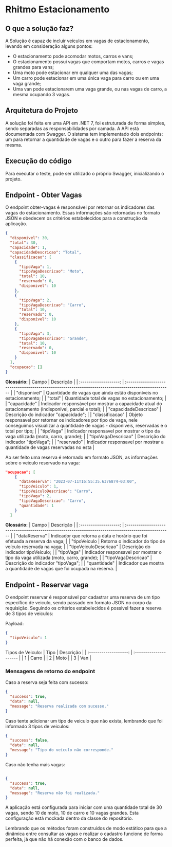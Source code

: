 # Rhitmo Estacionamento

## O que a solução faz?
A Solução é capaz de incluir veículos em vagas de estacionamento, levando em consideração alguns pontos:
- O estacionamento pode acomodar motos, carros e vans;
- O estacionamento possui vagas que comportam motos, carros e vagas grandes para vans;
- Uma moto pode estacionar em qualquer uma das vagas;
- Um carro pode estacionar em uma única vaga para carro ou em uma vaga grande;
- Uma van pode estacionarem uma vaga grande, ou nas vagas de carro, a mesma ocupando 3 vagas.

## Arquitetura do Projeto
A solução foi feita em uma API em .NET 7, foi estruturada de forma simples, sendo separadas as responsabilidades por camada.
A API está documentada com Swagger.
O sistema tem implementado dois endpoints: um para retornar a quantidade de vagas e o outro para fazer a reserva da mesma.

## Execução do código
Para executar o teste, pode ser utilizado o próprio Swagger, inicializando o projeto.

## Endpoint - Obter Vagas
O endpoint obter-vagas é responsável por retornar os indicadores das vagas do estacionamento. Essas informações são retornadas no formato JSON e obedecem os critérios estabelecidos para a construção da aplicação.

```json
{
  "disponivel": 30,
  "total": 30,
  "capacidade": 1,
  "capacidadeDescricao": "Total",
  "classificacao": [
    {
      "tipoVaga": 1,
      "tipoVagaDescricao": "Moto",
      "total": 10,
      "reservado": 0,
      "disponivel": 10
    },
    {
      "tipoVaga": 2,
      "tipoVagaDescricao": "Carro",
      "total": 10,
      "reservado": 0,
      "disponivel": 10
    },
    {
      "tipoVaga": 3,
      "tipoVagaDescricao": "Grande",
      "total": 10,
      "reservado": 0,
      "disponivel": 10
    }
  ],
  "ocupacao": []
}
```

**Glossário:**
| Campo  | Descrição |
| :-------------------: | :--------------------------------------------------------------------------------------------------- |
| "disponivel"  | Quantidade de vagas que ainda estão disponíveis no estacionamento; |
| "total"  | Quantidade total de vagas no estacionamento;  |
| "capacidade"  | Indicador responsável por mostrar a capacidade atual do estacionamento (indisponível, parcial e total);   |
| "capacidadeDescricao"  | Descrição do indicador "capacidade";   |
| "classificacao"  | Objeto responsavel por retornar os indicadores por tipo de vaga, nele conseguimos visualizar a quantidade de vagas - disponiveis, reservadas e o total por tipo;   |
| "tipoVaga"  | Indicador responsavel por mostrar o tipo da vaga utilizada (moto, carro, grande);   |
| "tipoVagaDescricao"  | Descrição do indicador "tipoVaga";   |
| "reservado"  | Indicador responsavel por mostrar a quantidade de vagas reservadas no esta   |

Ao ser feito uma reserva é retornado em formato JSON, as informações sobre o veiculo reservado na vaga:
```json
"ocupacao": [
    {
      "dataReserva": "2023-07-11T16:55:35.6376874-03:00",
      "tipoVeiculo": 1,
      "tipoVeiculoDescricao": "Carro",
      "tipoVaga": 2,
      "tipoVagaDescricao": "Carro",
      "quantidade": 1
    }
  ]
```

**Glossário:**
| Campo  | Descrição |
| :-------------------: | :--------------------------------------------------------------------------------------------------- |
| "dataReserva"  | Indicador que retorna a data e horário que foi efetuada a reserva da vaga; |
| "tipoVeiculo  | Retorna o indicador do tipo de veículo reservada na vaga; |
| "tipoVeiculoDescricao"  | Descrição do indicador tipoVeiculo; |
| "tipoVaga"  | Indicador responsavel por mostrar o tipo da vaga utilizada (moto, carro, grande); |
| "tipoVagaDescricao"  | Descrição do indicador "tipoVaga"; |
| "quantidade"  | Indicador que mostra a quantidade de vagas que foi ocupada na reserva. |

## Endpoint - Reservar vaga
O endpoint reservar é responsável por cadastrar uma reserva de um tipo específico de veiculo, sendo passado em formato JSON no corpo da requisição. Seguindo os critérios estabelecidos é possivel fazer a reserva de 3 tipos de veiculos:

Payload:
```json
{
  "tipoVeiculo": 1
}
```

Tipos de Veiculo:
| Tipo  | Descrição |
| :-------------------: | :--------------------- |
| 1  | Carro |
| 2  | Moto |
| 3  | Van |

### Mensagens de retorno do endpoint

Caso a reserva seja feita com sucesso:
```json
{
  "success": true,
  "data": null,
  "message": "Reserva realizada com sucesso."
}
```

Caso tente adicionar um tipo de veiculo que não exista, lembrando que foi informado 3 tipos de veiculos:
```json
{
  "success": false,
  "data": null,
  "message": "Tipo do veículo não corresponde."
}
```

Caso não tenha mais vagas:
```json

{
  "success": true,
  "data": null,
  "message": "Reserva não foi realizada."
}
```

A aplicação está configurada para iniciar com uma quantidade total de 30 vagas, sendo 10 de moto, 10 de carro e 10 vagas grandes. Esta configuração está mockada dentro da classe do repositório.

Lembrando que os métodos foram construidos de modo estático para que a dinâmica entre consultar as vagas e realizar o cadastro funcione de forma perfeita, já que não há conexão com o banco de dados.
